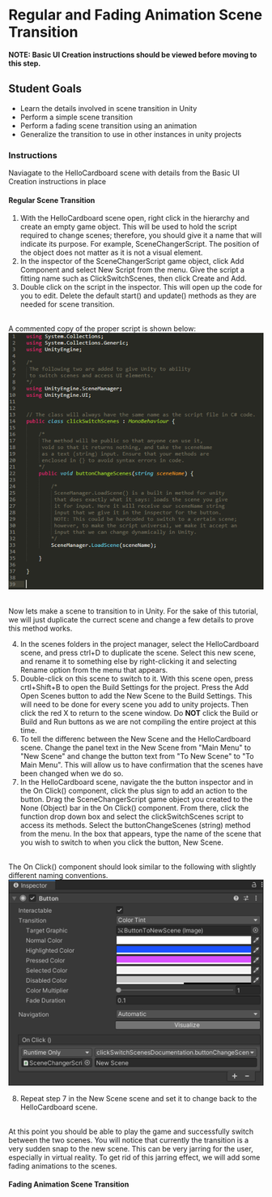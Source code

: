 # Regular and Fading Animation Scene Transition
<b>NOTE: Basic UI Creation instructions should be viewed before moving to this step. </b>

## Student Goals ##
- Learn the details involved in scene transition in Unity
- Perform a simple scene transition
- Perform a fading scene transition using an animation
- Generalize the transition to use in other instances in unity projects

### Instructions ###
Naviagate to the HelloCardboard scene with details from the Basic UI Creation instructions in place
#### Regular Scene Transition ####
1. With the HelloCardboard scene open, right click in the hierarchy and create an empty game object. This will be used to hold the script required to change scenes;
therefore, you should give it a name that will indicate its purpose. For example, SceneChangerScript. The position of the object does not matter as it is not a visual element.
2. In the inspector of the SceneChangerScript game object, click Add Component and select New Script from the menu. Give the script a fitting name such as ClickSwitchScenes,
then click Create and Add. 
3. Double click on the script in the inspector. This will open up the code for you to edit. Delete the default start() and update() methods as they are needed for scene transition.

</br> A commented copy of the proper script is shown below: </br>
![Initial_clickSwitchScenes_Script_Before_Fade](Screenshots/Unity/Initial_clickSwitchScenes_Script_Before_Fade.png "Initial clickSwitchScenes Script Before Fade")

</br>Now lets make a scene to transition to in Unity. For the sake of this tutorial, we will just duplicate the currect scene and change a few details to prove this method works.

4. In the scenes folders in the project manager, select the HelloCardboard scene, and press ctrl+D to duplicate the scene. Select this new scene, and rename it to something else by right-clicking it and selecting Rename option from the menu that appears. 
5. Double-click on this scene to switch to it. With this scene open, press crtl+Shift+B to open the Build Settings for the project. Press the Add Open Scenes button to add the New Scene to the Build Settings. This will need to be done for every scene you add to unity projects. Then click the red X to return to the scene window. Do
<b>NOT</b> click the Build or Build and Run buttons as we are not compiling the entire project at this time.
6. To tell the differenc between the New Scene and the HelloCardboard scene. Change the panel text in the New Scene from "Main Menu" to "New Scene" and change the button text from "To New Scene" to "To Main Menu". This will allow us to have confirmation that the scenes have been changed when we do so.
7. In the HelloCardboard scene, navigate the the button inspector and in the On Click() component, click the plus sign to add an action to the button. Drag the SceneChangerScript game object you created to the None (Object) bar in the On Click() component. From there, click the function drop down box and select the clickSwitchScenes script to access its methods. Select the buttonChangeScenes (string) method from the menu. In the box that appears, type the name of the scene
that you wish to switch to when you click the button, New Scene.

</br> The On Click() component should look similar to the following with slightly different naming conventions.</br>
![OnClick_Method_Example](Screenshots/Unity/OnClick_Method_Example.png "OnClick Method Example")

8. Repeat step 7 in the New Scene scene and set it to change back to the HelloCardboard scene. 

</br> At this point you should be able to play the game and successfully switch between the two scenes. You will notice that currently the transition is a very sudden snap to the new scene. This can be very jarring for the user, especially in virtual reality. To get rid of this jarring effect, we will add some fading animations to the scenes. </br>

#### Fading Animation Scene Transition ####
